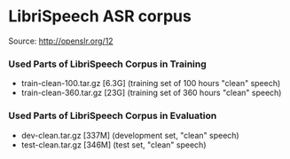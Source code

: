 # LibriSpeech ASR corpus

Source: http://openslr.org/12

### Used Parts of LibriSpeech Corpus in Training
* train-clean-100.tar.gz [6.3G]   (training set of 100 hours "clean" speech)
* train-clean-360.tar.gz [23G]   (training set of 360 hours "clean" speech)


### Used Parts of LibriSpeech Corpus in Evaluation
* dev-clean.tar.gz [337M]   (development set, "clean" speech)
* test-clean.tar.gz [346M]   (test set, "clean" speech)

